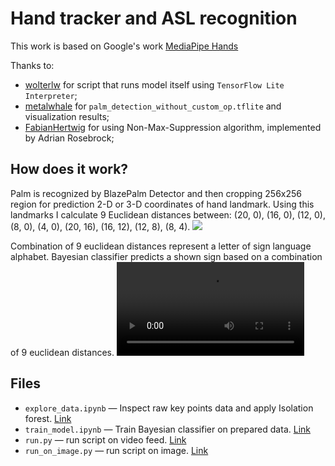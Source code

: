 # Hand tracker and ASL recognition

This work is based on Google's work [MediaPipe Hands](https://google.github.io/mediapipe/solutions/hands)

Thanks to:
 - [wolterlw](https://github.com/wolterlw/hand_tracking) for script that runs model itself using `TensorFlow Lite Interpreter`;
 - [metalwhale](https://github.com/metalwhale/hand_tracking) for `palm_detection_without_custom_op.tflite` and visualization results;
 - [FabianHertwig](https://github.com/FabianHertwig/hand_tracking) for using Non-Max-Suppression algorithm, implemented by Adrian Rosebrock;
 
## How does it work?
Palm is recognized by BlazePalm Detector and then cropping 256x256 region for prediction 2-D or 3-D coordinates of hand landmark. Using this landmarks I calculate 9 Euclidean distances between:
(20, 0), (16, 0), (12, 0), (8, 0), (4, 0), (20, 16), (16, 12), (12, 8), (8, 4).
![](https://github.com/aqua1907/hand_landmark/blob/master/images/photo_2020-04-28_15-19-47.jpg)

Combination of 9 euclidean distances represent a letter of sign language alphabet. Bayesian classifier predicts a shown sign based on a combination of 9 euclidean distances.
![Result](https://github.com/aqua1907/hand_landmark/blob/master/images/hand_landmark_flex.mp4?raw=True "Result")

## Files
- `explore_data.ipynb` — Inspect raw key points data and apply Isolation forest. [Link](explore_data.ipynb)
- `train_model.ipynb` — Train Bayesian classifier on prepared data. [Link](run_ipynb.ipynb)
- `run.py` — run script on video feed. [Link](run.py)
- `run_on_image.py` — run script on image. [Link](run_on_image.py)
